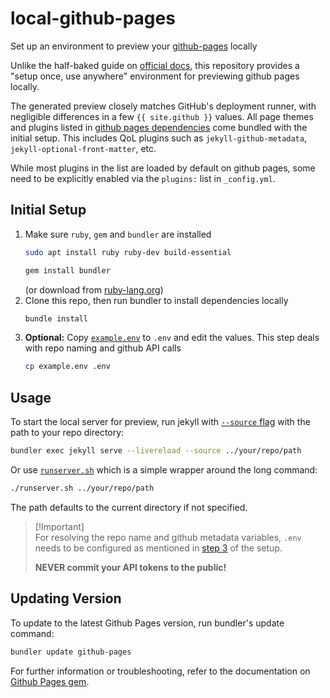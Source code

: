 # local-github-pages
Set up an environment to preview your [github-pages](https://pages.github.com/) locally

Unlike the half-baked guide on [official docs](https://docs.github.com/en/pages/setting-up-a-github-pages-site-with-jekyll/testing-your-github-pages-site-locally-with-jekyll), this repository provides a "setup once, use anywhere" environment for previewing github pages locally.

The generated preview closely matches GitHub's deployment runner, with negligible differences in a few <!--{% raw %}--> `{{ site.github }}` <!--{% endraw %}--> values. All page themes and plugins listed in [github pages dependencies](https://pages.github.com/versions/) come bundled with the initial setup. This includes QoL plugins such as `jekyll-github-metadata`, `jekyll-optional-front-matter`, etc.

While most plugins in the list are loaded by default on github pages, some need to be explicitly enabled via the `plugins:` list in `_config.yml`.

## Initial Setup
1. Make sure `ruby`, `gem` and `bundler` are installed
	```bash
	sudo apt install ruby ruby-dev build-essential
	```
	```bash
	gem install bundler
	```
	(or download from [ruby-lang.org](https://www.ruby-lang.org/en/downloads/))
2. Clone this repo, then run bundler to install dependencies locally
	```bash
	bundle install
	```
3. **Optional:** Copy [`example.env`](example.env) to `.env` and edit the values. This step deals with repo naming and github API calls
	```bash
	cp example.env .env
	```

## Usage
To start the local server for preview, run jekyll with [`--source` flag](https://jekyllrb.com/docs/configuration/options/#global-configuration) with the path to your repo directory:
```bash
bundler exec jekyll serve --livereload --source ../your/repo/path
```

Or use [`runserver.sh`](runserver.sh) which is a simple wrapper around the long command:
```bash
./runserver.sh ../your/repo/path
```
The path defaults to the current directory if not specified.

> [!Important]\
> For resolving the repo name and github metadata variables, `.env` needs to be configured as mentioned in [step 3](#initial-setup) of the setup.
>
> **NEVER commit your API tokens to the public!**

## Updating Version
To update to the latest Github Pages version, run bundler's update command:
```bash
bundler update github-pages
```

For further information or troubleshooting, refer to the documentation on [Github Pages gem](https://github.com/github/pages-gem).
